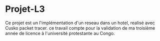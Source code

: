 # Projet-L3
Ce projet est un l'implémentation d'un reseau dans un hotel, realisé avec Cusko packet tracer. ce travail compte pour la validation de ma troisième année de licence à l'université protestante au Congo.
